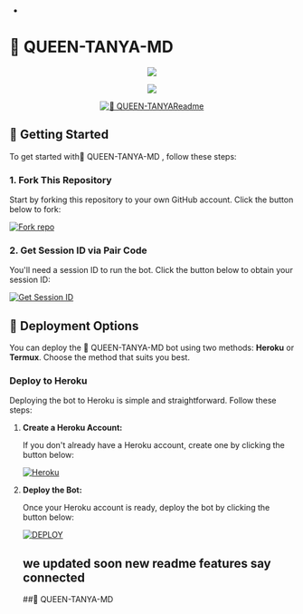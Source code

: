 -

# 👑 QUEEN-TANYA-MD

<p align="center">
  <img src="https://readme-typing-svg.herokuapp.com?color=FF5733&center=true&vCenter=true&width=400&height=50&lines=T...;TA...;TAN...;TANY...;TANYA+👑">
</p>

<p align="center">
  <img src="https://readme-typing-svg.herokuapp.com?color=FF5733&center=true&vCenter=true&width=500&height=50&lines=👑+QUEEN-TANYA-MD;A+Powerful+Multi-Device+WhatsApp+Bot;Developed+by+QUEEN-TANYA+👑">
</p>
<p align="center">
  <a href="https://github.com/QUEEN-TANYA-MD
"><img src="http://readme-typing-svg.herokuapp.com?color=red&center=true&vCenter=true&multiline=false&lines=👑 QUEEN-TANYA-MD
-+v1.0.0+MultiDevice;Developed+by+👑 QUEEN-TANYA-MD
~Xsid;Give+star+and+forks+this+Repo+🌟" alt="👑 QUEEN-TANYAReadme"></a>
</p>

## 🚀 Getting Started

To get started with👑 QUEEN-TANYA-MD
, follow these steps:

### 1. Fork This Repository

Start by forking this repository to your own GitHub account. Click the button below to fork:

<a href='https://github.com//fork' target="_blank"><img alt='Fork repo' src='https://img.shields.io/badge/Fork This Repo-black?style=for-the-badge&logo=git&logoColor=white'/></a>

### 2. Get Session ID via Pair Code

You'll need a session ID to run the bot. Click the button below to obtain your session ID:

<a href='https://professional-kitty-goutammallick516-86803e18.koyeb.app' target="_blank"><img alt='Get Session ID' src='https://img.shields.io/badge/Click here to get your session id-black?style=for-the-badge&logo=opencv&logoColor=red'/></a>

## 🚀 Deployment Options

You can deploy the 👑 QUEEN-TANYA-MD
bot using two methods: **Heroku** or **Termux**. Choose the method that suits you best.

### Deploy to Heroku

Deploying the bot to Heroku is simple and straightforward. Follow these steps:

1. **Create a Heroku Account:**

   If you don't already have a Heroku account, create one by clicking the button below:

   <a href='https://signup.heroku.com/' target="_blank"><img alt='Heroku' src='https://img.shields.io/badge/-Create-black?style=for-the-badge&logo=heroku&logoColor=red'/></a>

2. **Deploy the Bot:**

   Once your Heroku account is ready, deploy the bot by clicking the button below:

   <a href='https://heroku.com/deploy' target="_blank"><img alt='DEPLOY' src='https://img.shields.io/badge/-DEPLOY-black?style=for-the-badge&logo=heroku&logoColor=red'/></a>
   ## we updated soon new readme features say connected
   
    
   ##👑 QUEEN-TANYA-MD
               
   
